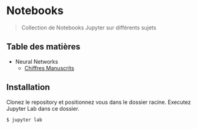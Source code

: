 # Notebooks

> Collection de Notebooks Jupyter sur différents sujets

## Table des matières

* Neural Networks
    * [Chiffres Manuscrits](./chiffres-manuscrits)

## Installation

Clonez le repository et positionnez vous dans le dossier racine.
Executez Jupyter Lab dans ce dossier.

```shell-session
$ jupyter lab
```